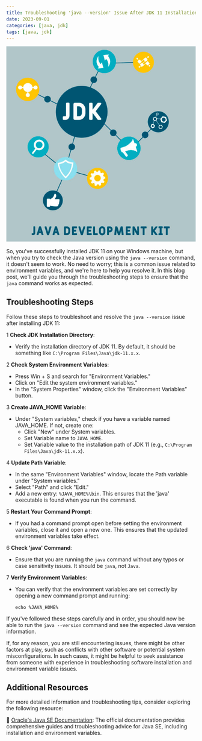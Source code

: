 ```yaml
---
title: Troubleshooting 'java --version' Issue After JDK 11 Installation
date: 2023-09-01
categories: [java, jdk]
tags: [java, jdk]
---
```


![Java JDK](/assets/img/posts/2023/java_jdk_troubleshooting/java_jdk_troubleshooting.jpg)


So, you've successfully installed JDK 11 on your Windows machine, but when you try to check the Java version using the `java --version` command, it doesn't seem to work. No need to worry; this is a common issue related to environment variables, and we're here to help you resolve it. In this blog post, we'll guide you through the troubleshooting steps to ensure that the `java` command works as expected.

## Troubleshooting Steps

Follow these steps to troubleshoot and resolve the `java --version` issue after installing JDK 11:

1 **Check JDK Installation Directory**:
   - Verify the installation directory of JDK 11. By default, it should be something like `C:\Program Files\Java\jdk-11.x.x`.

2 **Check System Environment Variables**:
   - Press Win + S and search for "Environment Variables."
   - Click on "Edit the system environment variables."
   - In the "System Properties" window, click the "Environment Variables" button.

3 **Create JAVA_HOME Variable**:
   - Under "System variables," check if you have a variable named JAVA_HOME. If not, create one:
     - Click "New" under System variables.
     - Set Variable name to `JAVA_HOME`.
     - Set Variable value to the installation path of JDK 11 (e.g., `C:\Program Files\Java\jdk-11.x.x`).

4 **Update Path Variable**:
   - In the same "Environment Variables" window, locate the Path variable under "System variables."
   - Select "Path" and click "Edit."
   - Add a new entry: `%JAVA_HOME%\bin`. This ensures that the 'java' executable is found when you run the command.

5 **Restart Your Command Prompt**:
   - If you had a command prompt open before setting the environment variables, close it and open a new one. This ensures that the updated environment variables take effect.

6 **Check 'java' Command**:
   - Ensure that you are running the `java` command without any typos or case sensitivity issues. It should be `java`, not `Java`.

7 **Verify Environment Variables**:
   - You can verify that the environment variables are set correctly by opening a new command prompt and running:
     ```
     echo %JAVA_HOME%
     ```

If you've followed these steps carefully and in order, you should now be able to run the `java --version` command and see the expected Java version information.

If, for any reason, you are still encountering issues, there might be other factors at play, such as conflicts with other software or potential system misconfigurations. In such cases, it might be helpful to seek assistance from someone with experience in troubleshooting software installation and environment variable issues.

## Additional Resources

For more detailed information and troubleshooting tips, consider exploring the following resource:

📝 [Oracle's Java SE Documentation](https://docs.oracle.com/en/java/javase/11/): The official documentation provides comprehensive guides and troubleshooting advice for Java SE, including installation and environment variables.

